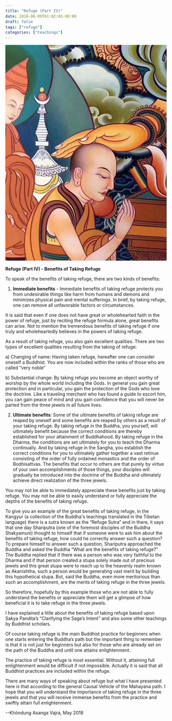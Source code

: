 ```yaml
---
title: "Refuge (Part IV)"
date: 2018-06-09T01:02:03-08:00
draft: false
tags: ["refuge"]
categories: ["teachings"]
---
```





![img](https://raw.githubusercontent.com/thogmedorje/up/master/uPic/640-20200510114059562.jpeg)






**Refuge (Part IV) - Benefits of Taking Refuge**



To speak of the benefits of taking refuge, there are two kinds of benefits: 

1. **Immediate benefits** - Immediate benefits of taking refuge protects you from undesirable things like harm from humans and demons and minimizes physical pain and mental sufferings. In brief, by taking refuge, one can remove all unfavorable factors or circumstances. 

It is said that even if one does not have great or wholehearted faith in the power of refuge, just by reciting the refuge formula alone, great benefits can arise. Not to mention the tremendous benefits of taking refuge if one truly and wholeheartedly believes in the powers of taking refuge.

As a result of taking refuge, you also gain excellent qualities.  There are two types of excellent qualities resulting from the taking of refuge: 

a) Changing of name: Having taken refuge, hereafter one can consider oneself a Buddhist.  You are now included within the ranks of those who are called “very noble” 

b) Substantial change: By taking refuge you become an object worthy of worship by the whole world including the Gods. In general you gain great protection and in particular, you gain the protection of the Gods who love the doctrine.  Like a traveling merchant who has found a guide to escort him, you can gain peace of mind and you gain confidence that you will never be parted from the three jewels in all future lives.



2. **Ultimate benefits**: Some of the ultimate benefits of taking refuge are reaped by oneself and some benefits are reaped by others as a result of your taking refuge.  By taking refuge in the Buddha, you yourself, will ultimately benefit because the correct conditions are thereby established for your attainment of Buddhahood.  By taking refuge in the Dharma, the conditions are set ultimately for you to teach the Dharma continually.  And by taking refuge in the Sangha, you establish the correct conditions for you to ultimately gather together a vast retinue consisting of the order of fully ordained monastics and the order of Bodhisattvas.  The benefits that occur to others are that purely by virtue of your own accomplishments of those things, your disciples will gradually be introduced into the doctrine of the Buddha and ultimately achieve direct realization of the three jewels. 



You may not be able to immediately appreciate these benefits just by taking refuge.  You may not be able to easily understand or fully appreciate the depths of the benefits of taking refuge.  

To give you an example of the great benefits of taking refuge, in the Kangyur (a collection of the Buddha's teachings translated in the Tibetan language) there is a sutra known as the “Refuge Sutra” and in there, it says that one day Shariputra (one of the foremost disciples of the Buddha Shakyamuni) thought to himself that if someone were to ask him about the benefits of taking refuge, how could he correctly answer such a question?  To prepare himself to answer such a question, Shariputra approached the Buddha and asked the Buddha “What are the benefits of taking refuge?”  The Buddha replied that if there was a person who was very faithful to the Dharma and if that person created a stupa solely made out of precious jewels and this great stupa were to reach up to the heavenly realm known as Akanishtha, such a person would be generating vast merit by building this hypothetical stupa.  But, said the Buddha, even more meritorious than such an accomplishment, are the merits of taking refuge in the three jewels.  

So therefore, hopefully by this example those who are not able to fully understand the benefits or appreciate them will get a glimpse of how beneficial it is to take refuge in the three jewels.


I have explained a little about the benefits of taking refuge based upon Sakya Pandita’s “Clarifying the Sage’s Intent” and also some other teachings by Buddhist scholars.  

Of course taking refuge is the main Buddhist practice for beginners when one starts entering the Buddha’s path but the important thing to remember is that it is not just for beginners but also for those who are already set on the path of the Buddha and until one attains enlightenment.  

The practice of taking refuge is most essential.  Without it, attaining full enlightenment would be difficult if not impossible.  Actually it is said that all Buddhist practices are included within the refuge.  

There are many ways of speaking about refuge but what I have presented here is that according to the general Causal Vehicle of the Mahayana path.  I hope that you will understand the importance of taking refuge in the three jewels and that you will receive immense benefits from the practice and swiftly attain full enlightenment. 

--Khöndung Asanga Vajra, May 2018


